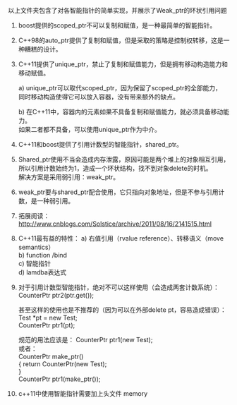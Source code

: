以上文件夹包含了对各智能指针的简单实现，并展示了Weak_ptr的环状引用问题

1. boost提供的scoped_ptr不可以复制和赋值，是一种最简单的智能指针。  

2. C++98的auto_ptr提供了复制和赋值，但是采取的策略是控制权转移，这是一种糟糕的设计。   

3. C++11提供了unique_ptr，禁止了复制和赋值能力，但是拥有移动构造能力和移动赋值。   
   
   a) unique_ptr可以取代scoped_ptr，因为保留了scoped_ptr的全部能力，         
      同时移动构造使得它可以放入容器，没有带来额外的缺点。
   
   b) 在C++11中，容器内的元素如果不具备复制和赋值能力，就必须具备移动能力。         
      如果二者都不具备，可以使用unique_ptr作为中介。 

4. C++11和boost提供了引用计数型的智能指针，shared_ptr。    
   
5. Shared_ptr使用不当会造成内存泄露，原因可能是两个堆上的对象相互引用，      
   所以引用计数始终为1，造成一个环状结构，找不到对象delete的时机。   
   解决方案是采用弱引用：weak_ptr。

6. weak_ptr要与shared_ptr配合使用，它只指向对象地址，但是不参与引用计数，是一种弱引用。  

7. 拓展阅读：http://www.cnblogs.com/Solstice/archive/2011/08/16/2141515.html

8. C++11最有益的特性：
   a) 右值引用（rvalue reference）、转移语义（move semantics）     
   b) function /bind      
   c) 智能指针     
   d) lamdba表达式   

9. 对于引用计数型智能指针，绝对不可以这样使用（会造成两套计数系统）：     
   CounterPtr<Test> ptr2(ptr.get());
   
   甚至这样的使用也是不推荐的（因为可以在外部delete pt，容易造成错误）：          
   Test *pt = new Test;      
   CounterPtr<Test> ptr1(pt);     
   
   规范的用法应该是：
   CounterPtr<Test> ptr1(new Test);         
   或者：    
   CounterPtr<Test> make_ptr()    
   {
       return CounterPtr(new Test);      
   }      
   CounterPtr<Test> ptr1(make_ptr());  

10. c++11中使用智能指针需要加上头文件 memory    
